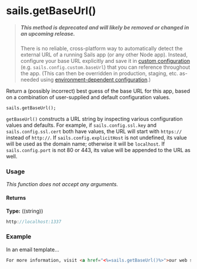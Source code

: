 # sails.getBaseUrl()

> ##### _**This method is deprecated and will likely be removed or changed in an upcoming release.**_
> There is no reliable, cross-platform way to automatically detect the external URL of a running Sails app (or any other Node app).  Instead, configure your base URL explicitly and save it in [custom configuration](https://next.sailsjs.com/documentation/reference/configuration/sails-config-custom) (e.g. `sails.config.custom.baseUrl`) that you can reference throughout the app.  (This can then be overridden in production, staging, etc. as-needed using [environment-dependent configuration](http://sailsjs.com/documentation/concepts/configuration#?environmentspecific-files-config-env).)

Return a (possibly incorrect) best guess of the base URL for this app, based on a combination of user-supplied and default configuration values.


```usage
sails.getBaseUrl();
```

`getBaseUrl()` constructs a URL string by inspecting various configuration values and defaults.  For example, if `sails.config.ssl.key` and `sails.config.ssl.cert` both have values, the URL will start with `https://` instead of `http://`.  If `sails.config.explicitHost` is not undefined, its value will be used as the domain name; otherwise it will be `localhost`.  If `sails.config.port` is not 80 or 443, its value will be appended to the URL as well.


### Usage

_This function does not accept any arguments._


#### Returns

**Type:** ((string))

```javascript
http://localhost:1337
```



### Example

In an email template...
```html
For more information, visit <a href="<%=sails.getBaseUrl()%>">our web site</a>.
```

<docmeta name="displayName" value="sails.getBaseUrl()">
<docmeta name="pageType" value="method">
<docmeta name="isDeprecated" value="true">
